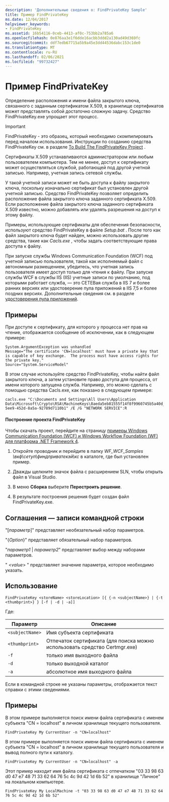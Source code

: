 ```yaml
---
description: 'Дополнительные сведения о: FindPrivateKey Sample'
title: Пример FindPrivateKey
ms.date: 12/04/2017
helpviewer_keywords:
- FindPrivateKey
ms.assetid: 16b54116-0ceb-4413-af0c-753bb2a785a6
ms.openlocfilehash: 0e876aa3e1f6dde16acbb3ddd2a130ad49d369fc
ms.sourcegitcommit: ddf7edb67715a5b9a45e3dd44536dabc153c1de0
ms.translationtype: MT
ms.contentlocale: ru-RU
ms.lasthandoff: 02/06/2021
ms.locfileid: "99732427"
---
```

# <a name="findprivatekey-sample"></a>Пример FindPrivateKey

Определение расположения и имени файла закрытого ключа, связанного с заданным сертификатом X.509, в хранилище сертификатов может представлять собой достаточно сложную задачу. Средство FindPrivateKey.exe упрощает этот процесс.

> [!IMPORTANT]
> FindPrivateKey - это образец, который необходимо скомпилировать перед началом использования. Инструкции по созданию средства FindPrivateKey см. в разделе [To Build The FindPrivateKey Project](#to-build-the-findprivatekey-project) .

Сертификаты X.509 устанавливаются администратором или любым пользователем компьютера. Тем не менее, доступ к сертификату может осуществляться службой, работающей под другой учетной записью. Например, учетная запись сетевой службы.

У такой учетной записи может не быть доступа к файлу закрытого ключа, поскольку изначально сертификат был установлен другой учетной записью. Средство FindPrivateKey позволяет определить расположение файла закрытого ключа заданного сертификата X.509. Если расположение файла закрытого ключа заданного сертификата X.509 известно, можно добавлять или удалять разрешения на доступ к этому файлу.

Примеры, использующие сертификаты для обеспечения безопасности, используют средство FindPrivateKey в файле *Setup.bat* . После того как файл закрытого ключа будет найден, можно использовать другие средства, такие как *Cacls.exe* , чтобы задать соответствующие права доступа к файлу.

При запуске службы Windows Communication Foundation (WCF) под учетной записью пользователя, такой как исполняемый файл с автономным размещением, убедитесь, что учетная запись пользователя имеет доступ только для чтения к файлу. При запуске службы WCF в службы IIS (IIS) учетные записи по умолчанию, под которыми работает служба, — это СЕТЕВая служба в IIS 7 и более ранних версиях или удостоверение пула приложений в IIS 7,5 и более поздних версиях. Дополнительные сведения см. в разделе [удостоверения пула приложений](/iis/manage/configuring-security/application-pool-identities).

## <a name="examples"></a>Примеры

При доступе к сертификату, для которого у процесса нет прав на чтение, отображается сообщение об исключении, как в следующем примере:

```output
System.ArgumentException was unhandled
Message="The certificate 'CN=localhost' must have a private key that is capable of key exchange.  The process must have access rights for the private key."
Source="System.ServiceModel"
```

В этом случае используйте средство FindPrivateKey, чтобы найти файл закрытого ключа, а затем установите право доступа для процесса, от имени которого запущена служба. Например, это можно сделать с помощью средства Cacls.exe, как показано в следующем примере:

```console
cacls.exe "C:\Documents and Settings\All Users\Application Data\Microsoft\Crypto\RSA\MachineKeys\8aeda5eb81555f14f8f9960745b5a40d_38f7de48-5ee9-452d-8a5a-92789d7110b1" /E /G "NETWORK SERVICE":R
```

#### <a name="to-build-the-findprivatekey-project"></a>Построение проекта FindPrivateKey

Чтобы скачать проект, перейдите на страницу [примеры Windows Communication Foundation (WCF) и Windows Workflow Foundation (WF) для платформа .NET Framework 4](https://www.microsoft.com/download/details.aspx?id=21459).

1. Откройте проводник и перейдите в папку *WF_WCF_Samples \вкф\сетуп\финдприватекэй\кс* в каталоге, где был установлен пример.

2. Дважды щелкните значок файла с расширением SLN, чтобы открыть файл в Visual Studio.

3. В меню **Сборка** выберите **Перестроить решение**.

4. В результате построения решения будет создан файл FindPrivateKey.exe.

## <a name="conventionscommand-line-entries"></a>Соглашения — записи командной строки

 "[*параметр*]" представляет необязательный набор параметров.

 "{*Option*}" представляет обязательный набор параметров.

 "*параметр1* &#124; *параметр2*" представляет выбор между наборами параметров.

 " \<*value*> " представляет значение параметра, которое необходимо указать.

## <a name="usage"></a>Использование

```console
FindPrivateKey <storeName> <storeLocation> [{ {-n <subjectName>} | {-t <thumbprint>} } [-f | -d | -a]]
```

Где:

| Параметр         | Описание                                                                       |
|-----------------|-----------------------------------------------------------------------------------|
| `<subjectName>` | Имя субъекта сертификата                                               |
| `<thumbprint>`  | Отпечаток сертификата (для поиска можно использовать средство Certmgr.exe) |
| `-f`            | только имя выходного файла                                                             |
| `-d`            | только выходной каталог                                                             |
| `-a`            | абсолютное имя выходного файла                                                         |

Если в командной строке не указаны параметры, отображается текст справки с этими сведениями.

## <a name="examples"></a>Примеры

В этом примере выполняется поиск имени файла сертификата с именем субъекта "CN = localhost" в личном хранилище текущего пользователя.

```console
FindPrivateKey My CurrentUser -n "CN=localhost"
```

В этом примере выполняется поиск имени файла сертификата с именем субъекта "CN = localhost" в личном хранилище текущего пользователя и вывод полного пути к каталогу.

```console
FindPrivateKey My CurrentUser -n "CN=localhost" -a
```

Этот пример находит имя файла сертификата с отпечатком "03 33 98 63 d0 47 e7 48 71 33 62 64 76 5c 4c 9d 42 1d 6b 52" в хранилище "Личное" на локальном компьютере.

```console
FindPrivateKey My LocalMachine -t "03 33 98 63 d0 47 e7 48 71 33 62 64 76 5c 4c 9d 42 1d 6b 52"
```
